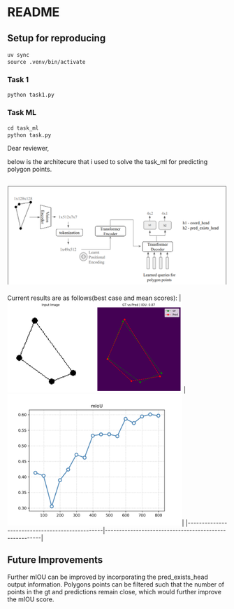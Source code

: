 # README

## Setup for reproducing

```shell
uv sync
source .venv/bin/activate
```

### Task 1
```
python task1.py
```
### Task ML
```
cd task_ml
python task.py
```

Dear reviewer,

below is the architecure that i used to solve the task_ml for predicting polygon points.


![Architecture Diagram](imgs/task_ml_architecture.png)
---

Current results are as follows(best case and mean scores):
| <img src="imgs/020.png" alt="020" width="400"/> | <img src="imgs/eval.png" alt="Evaluation" width="400"/>|
|------------------------------------------------|-------------------------------------------------------|

## Future Improvements
Further mIOU can be improved by incorporating the pred_exists_head output information. Polygons points can be filtered such that
the number of points in the gt and predictions remain close, which would further improve the mIOU score.